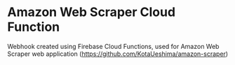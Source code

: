 # Amazon Web Scraper Cloud Function

Webhook created using Firebase Cloud Functions, used for Amazon Web Scraper web application (https://github.com/KotaUeshima/amazon-scraper)
